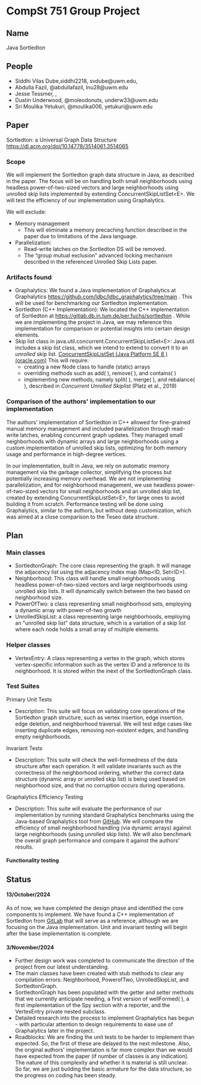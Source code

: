 # CompSt 751 Group Project

## Name

Java Sortledton

## People
<ul>
<li>Siddhi Vilas Dube,siddhi2218, svdube@uwm.edu,</li>
<li>Abdulla Fazil, @abdullafazil, lnu28@uwm.edu</li>
<li>Jesse Tessmer, ,</li>
<li>Dustin Underwood, @moleodonuts, underw33@uwm.edu</li>
<li>Sri Moulika Yetukuri, @moulika006, yetukuri@uwm.edu</li>
</ul>


## Paper

Sortledton: a Universal Graph Data Structure
https://dl.acm.org/doi/10.14778/3514061.3514065

### Scope

We will implement the Sortledton graph data structure in Java, as described in the paper. The focus will be on handling both small neighborhoods using headless power-of-two-sized vectors and large neighborhoods using unrolled skip lists implemented by extending ConcurrentSkipListSet&lt;E&gt;. We will test the efficiency of our implementation using Graphalytics.

We will exclude:

- Memory management
  - This will eliminate a memory precaching function described in the paper due to limitations of the Java language.
- Parallelization:
  - Read-write latches on the Sortledton DS will be removed.
  - The “group mutual exclusion” advanced locking mechanism described in the referenced Unrolled Skip Lists paper.

### Artifacts found

- Graphalytics: We found a Java implementation of Graphalytics at Graphalytics <https://github.com/ldbc/ldbc_graphalytics/tree/main> . This will be used for benchmarking our Sortledton implementation.
- Sortledton (C++ Implementation): We located the C++ implementation of Sortledton at <https://gitlab.db.in.tum.de/per.fuchs/sortledton> . While we are implementing the project in Java, we may reference this implementation for comparison or potential insights into certain design elements.
- Skip list class in java.util.concurrent.ConcurrentSkipListSet&lt;E&gt;: Java.util includes a skip list class, which we intend to extend to convert it to an _unrolled_ skip list. [ConcurrentSkipListSet (Java Platform SE 8 ) (oracle.com)](https://docs.oracle.com/javase/8/docs/api/java/util/concurrent/ConcurrentSkipListSet.html) This will require:
  - creating a new Node class to handle (static) arrays
  - overriding methods such as add( ), remove( ), and contains( )
  - implementing new methods, namely split( ), merge( ), and rebalance( ), described in _Concurrent Unrolled Skiplist_ (Platz et al., 2019)

### Comparison of the authors' implementation to our implementation

The authors' implementation of Sortledton in C++ allowed for fine-grained manual memory management and included parallelization through read-write latches, enabling concurrent graph updates. They managed small neighborhoods with dynamic arrays and large neighborhoods using a custom implementation of unrolled skip lists, optimizing for both memory usage and performance in high-degree vertices.

In our implementation, built in Java, we rely on automatic memory management via the garbage collector, simplifying the process but potentially increasing memory overhead. We are not implementing parallelization, and for neighborhood management, we use headless power-of-two-sized vectors for small neighborhoods and an unrolled skip list, created by extending ConcurrentSkipListSet&lt;E&gt;, for large ones to avoid building it from scratch. Performance testing will be done using Graphalytics, similar to the authors, but without deep customization, which was aimed at a close comparison to the Teseo data structure.


## Plan

### Main classes

- SortledtonGraph: The core class representing the graph. It will manage the adjacency list using the adjacency index map (Map&lt;ID, Set<ID&gt;).
- Neighborhood: This class will handle small neighborhoods using headless power-of-two-sized vectors and large neighborhoods using unrolled skip lists. It will dynamically switch between the two based on neighborhood size.
- PowerOfTwo: a class representing small neighborhood sets, employing a dynamic array with power-of-two growth
- UnrolledSkipList: a class representing large neighborhoods, employing an "unrolled skip list" data structure, which is a variation of a skip list where each node holds a small array of multiple elements.

### Helper classes

- VertexEntry: A class representing a vertex in the graph, which stores vertex-specific information such as the vertex ID and a reference to its neighborhood. It is stored within the inext of the SortledtonGraph class.

### Test Suites

Primary Unit Tests

- Description: This suite will focus on validating core operations of the Sortledton graph structure, such as vertex insertion, edge insertion, edge deletion, and neighborhood traversal. We will test edge cases like inserting duplicate edges, removing non-existent edges, and handling empty neighborhoods.

Invariant Tests

- Description: This suite will check the well-formedness of the data structure after each operation. It will validate invariants such as the correctness of the neighborhood ordering, whether the correct data structure (dynamic array or unrolled skip list) is being used based on neighborhood size, and that no corruption occurs during operations.

Graphalytics Efficiency Testing

- Description: This suite will evaluate the performance of our implementation by running standard Graphalytics benchmarks using the Java-based Graphalytics tool from [GitHub](https://github.com/ldbc/ldbc_graphalytics). We will compare the efficiency of small neighborhood handling (via dynamic arrays) against large neighborhoods (using unrolled skip lists). We will also benchmark the overall graph performance and compare it against the authors’ results.

#### Functionality testing


## Status

#### 13/October/2024
As of now, we have completed the design phase and identified the core components to implement. We have found a C++ implementation of Sortledton from [GitLab](https://gitlab.db.in.tum.de/per.fuchs/sortledton) that will serve as a reference, although we are focusing on the Java implementation. Unit and invariant testing will begin after the base implementation is complete.

#### 3/November/2024
- Further design work was completed to communicate the direction of the project from our latest understanding.
- The main classes have been created with stub methods to clear any compilation errors: Neighborhood, PowerofTwo, UnrolledSkipList, and SortledtonGraph.
- SortledtonGraph has been populated with the getter and setter methods that we currently anticipate needing, a first version of wellFormed( ), a first implementation of the Spy section with a reporter, and the VertexEntry private nested subclass.
- Detailed research into the process to implement Graphalytics has begun - with particular attention to design requirements to ease use of Graphalytics later in the project.
- Roadblocks: We are finding the unit tests to be harder to implement than expected. So, the first of these are delayed to the next milestone. Also, the original authors' implementation is far more complex than we would have expected from the paper (if number of classes is any indication). The nature of this complexity and whether it is material is still unclear. So far, we are just building the basic armature for the data structure, so the progress on coding has been steady.
